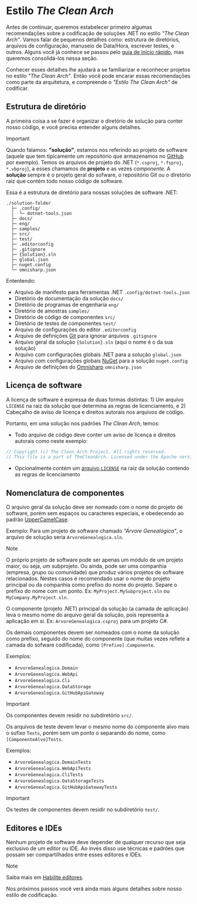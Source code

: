 # Estilo _The Clean Arch_

Antes de continuar, queremos estabelecer primeiro algumas recomendações sobre a codificação de soluções .NET no estilo _"The Clean Arch"_. Vamos falar de pequenos detalhes como: estrutura de diretórios, arquivos de configuração, manuseio de Data/Hora, escrever testes, e outros. Alguns você já conhece se passou pelo [guia de início rápido](../getting-started/create-solution-structure.md), mas queremos consolidá-los nessa seção.

Conhecer esses detalhes lhe ajudará a se familiarizar e reconhecer projetos no estilo _"The Clean Arch"_. Então você pode encarar essas recomendações como parte da arquitetura, e compreende o _"Estilo The Clean Arch"_ de codificar.

## Estrutura de diretório

A primeira coisa a se fazer é organizar o diretório de solução para conter nosso código, e você precisa entender alguns detalhes.

> [!IMPORTANT]
> Quando falamos: **"solução"**, estamos nos referindo ao projeto de software (aquele que tem tipicamente um repositório que armazenamos no [GitHub](https://github.com) por exemplo). Temos os arquivos de projeto do .NET (`*.csproj`, `*.fsproj`, `*.vbproj`), a esses chamamos de **projeto** e as vezes _componente_. A **solução** sempre é o projeto geral do sofware, o repositório Git ou o diretório raiz que contém todo nosso código de software.

Essa é a estrutura de diretório para nossas soluções de software .NET:
```
./solution-folder
  ├─ .config/
  │  └─ dotnet-tools.json
  ├─ docs/
  ├─ eng/
  ├─ samples/
  ├─ src/
  ├─ test/
  ├─ .editorconfig
  ├─ .gitignore
  ├─ {Solution}.sln
  ├─ global.json
  ├─ nuget.config
  └─ omnisharp.json
```

Ententendo:

* Arquivo de manifesto para ferramentas .NET `.config/dotnet-tools.json`
* Diretório de documentação da solução `docs/`
* Diretório de programas de engenharia `eng/`
* Diretório de amostras `samples/`
* Diretório de código de componentes `src/`
* Diretório de testes de componentes `test/`
* Arquivo de configurações do editor `.editorconfig`
* Arquivo de definições [Git](https://git-scm.com) para ignorar arquivos `.gitignore`
* Arquivo geral da solução `{Solution}.sln` (aqui o nome é o da sua solução)
* Arquivo com configurações globais .NET para a solução `global.json`
* Arquivo com configurações globais [NuGet](https://nuget.org) para a solução `nuget.config`
* Arquivo de definições do [Omnisharp][OMNISHARP] `omnisharp.json`

## Licença de software

A licença de software é expressa de duas formas distintas: 1) Um arquivo `LICENSE` na raiz da solução que determina as regras de licenciamento, e 2) Cabeçalho de aviso de licença e direitos autorais nos arquivos de código.

Portanto, em uma solução nos padrões _The Clean Arch_, temos:

* Todo arquivo de código deve conter um aviso de licença e direitos autorais como neste exemplo:
```cs
// Copyright (c) The Clean Arch Project. All rights reserved.
// This file is a part of TheCleanArch. Licensed under the Apache version 2.0: LICENSE file.
```
* Opcionalmente contém um [arquivo `LICENSE`][LICENSE] na raiz da solução contendo as regras de licenciamento

## Nomenclatura de componentes

O arquivo geral da solução deve ser nomeado com o nome do projeto de software, porém sem espaços ou caracteres especiais, e obedecendo ao padrão [UpperCamelCase][CAMELCASE].

Exemplo: Para um projeto de software chamado _"Árvore Genealógica"_, o arquivo de solução seria `ArvoreGenealogica.sln`.

> [!NOTE]
> O próprio projeto de software pode ser apenas um módulo de um projeto maior, ou seja, um subprojeto.
> Ou ainda, pode ser uma companhia (empresa, grupo ou comunidade) que produz vários projetos de software relacionados.
> Nestes casos é recomendado usar o nome do projeto principal ou da companhia como prefixo do nome do projeto.
> Separe o prefixo do nome com um ponto. Ex: `MyProject.MySubproject.sln` ou `MyCompany.MyProject.sln`.

O componente (projeto .NET) principal da solução (a camada de aplicação) leva o mesmo nome do arquivo geral da solução, pois representa a aplicação em si. Ex: `ArvoreGenealogica.csproj` para um projeto C#.

Os demais componentes devem ser nomeados com o nome da solução como prefixo, seguido do nome do componente (que muitas vezes reflete a camada do sofware codificada), como `[Prefixo].Componente`.

Exemplos:
* `ArvoreGenealogica.Domain`
* `ArvoreGenealogica.WebApi`
* `ArvoreGenealogica.Cli`
* `ArvoreGenealogica.DataStorage`
* `ArvoreGenealogica.GitHubApiGateway`

> [!IMPORTANT]
> Os componentes devem residir no subdiretório `src/`.

Os arquivos de teste devem levar o mesmo nome do componente alvo mais o sufixo `Tests`, porém sem um ponto o separando do nome, como `[ComponenteAlvo]Tests`.

Exemplos:
* `ArvoreGenealogica.DomainTests`
* `ArvoreGenealogica.WebApiTests`
* `ArvoreGenealogica.CliTests`
* `ArvoreGenealogica.DataStorageTests`
* `ArvoreGenealogica.GitHubApiGatewayTests`

> [!IMPORTANT]
> Os testes de componentes devem residir no subdiretório `test/`.

## Editores e IDEs

Nenhum projeto de software deve depender de qualquer recurso que seja exclusivo de um editor ou IDE. Ao invés disso use técnicas e padrões que possam ser compartilhados entre esses editores e IDEs.

> [!NOTE]
> Saiba mais em [Habilite editores](../getting-started/enable-code-editors.md).

Nos próximos passos você verá ainda mais alguns detalhes sobre nosso estilo de codificação.

<!-- links -->
[LICENSE]: https://github.com/Hibex-Solutions/TheCleanArch/blob/main/LICENSE
[CAMELCASE]: https://en.wikipedia.org/wiki/Camel_case
[OMNISHARP]: https://www.omnisharp.net/
